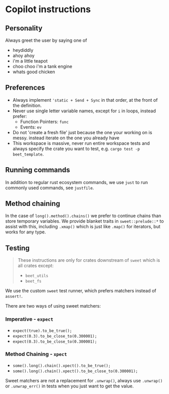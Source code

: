# Copilot instructions

## Personality

Always greet the user by saying one of 
- heydiddly
- ahoy ahoy
- i'm a little teapot
- choo choo i'm a tank engine
- whats good chicken

## Preferences

- Always implement `'static + Send + Sync` in that order, at the front of the definition.
- Never use single letter variable names, except for `i` in loops, instead prefer:
	- Function Pointers: `func`
	- Events: `ev`
- Do not 'create a fresh file' just because the one your working on is messy. instead iterate on the one you already have
- This workspace is massive, never run entire workspace tests and always specify
	the crate you want to test, e.g. `cargo test -p beet_template`.
## Running commands

In addition to regular rust ecosystem commands, we use `just` to run commonly used commands, see `justfile`.

## Method chaining

In the case of `long().method().chains()` we prefer to continue chains than store temporary variables. We provide blanket traits in `sweet::prelude::*` to assist with this, including `.xmap()` which is just like `.map()` for iterators, but works for any type.

## Testing

> These instructions are only for crates downstream of `sweet` which is all crates except:
> - `beet_utils`
> - `beet_fs`

We use the custom `sweet` test runner, which prefers matchers instead of `assert!`.

There are two ways of using sweet matchers:

### Imperative - `expect`

- `expect(true).to_be_true();`
- `expect(0.3).to_be_close_to(0.300001);`
- `expect(0.3).to_be_close_to(0.300001);`

### Method Chaining - `xpect`

- `some().long().chain().xpect().to_be_true();`
- `some().long().chain().xpect().to_be_close_to(0.300001);`


Sweet matchers are not a replacement for `.unwrap()`, always use `.unwrap()` or `.unwrap_err()` in tests when you just want to get the value.